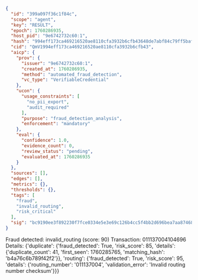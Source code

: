```json
{
  "id": "399a097f36c1f84c",
  "scope": "agent",
  "key": "RESULT",
  "epoch": 1760286935,
  "host_pid": "9e6742732c60:1",
  "hash": "994eff173ca469216520ae8110cfa3932b6cfb43648de7abf84c79ff5baf3951",
  "cid": "QmV1994eff173ca469216520ae8110cfa3932b6cfb43",
  "aicp": {
    "prov": {
      "issuer": "9e6742732c60:1",
      "created_at": 1760286935,
      "method": "automated_fraud_detection",
      "vc_type": "VerifiableCredential"
    },
    "ucon": {
      "usage_constraints": [
        "no_pii_export",
        "audit_required"
      ],
      "purpose": "fraud_detection_analysis",
      "enforcement": "mandatory"
    },
    "eval": {
      "confidence": 1.0,
      "evidence_count": 0,
      "review_status": "pending",
      "evaluated_at": 1760286935
    }
  },
  "sources": [],
  "edges": [],
  "metrics": {},
  "thresholds": {},
  "tags": [
    "fraud",
    "invalid_routing",
    "risk_critical"
  ],
  "sig": "bc9190ee3f892230f7fce0334e5e3e69c126b4cc5f4bb2d696bea7aa874685c8"
}
```

Fraud detected: invalid_routing (score: 90)
Transaction: 011137004104696
Details: {'duplicate': {'fraud_detected': True, 'risk_score': 85, 'details': {'duplicate_count': 41, 'first_seen': 1760285765, 'matching_hash': 'b4a76c6b789f42f2'}}, 'routing': {'fraud_detected': True, 'risk_score': 95, 'details': {'routing_number': '011137004', 'validation_error': 'Invalid routing number checksum'}}}